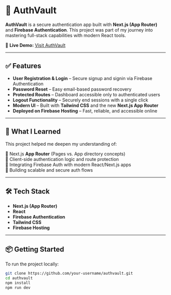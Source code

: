 # 🔐 AuthVault

**AuthVault** is a secure authentication app built with **Next.js (App Router)** and **Firebase Authentication**. This project was part of my journey into mastering full-stack capabilities with modern React tools.

🔗 **Live Demo:** [Visit AuthVault](https://authvault-1.web.app/)

---

## ✅ Features

- **User Registration & Login** – Secure signup and signin via Firebase Authentication  
- **Password Reset** – Easy email-based password recovery  
- **Protected Routes** – Dashboard accessible only to authenticated users  
- **Logout Functionality** – Securely end sessions with a single click  
- **Modern UI** – Built with **Tailwind CSS** and the new **Next.js App Router**  
- **Deployed on Firebase Hosting** – Fast, reliable, and accessible online  

---

## 🧠 What I Learned

This project helped me deepen my understanding of:

🔹 Next.js **App Router** (Pages vs. App directory concepts)  
🔹 Client-side authentication logic and route protection  
🔹 Integrating Firebase Auth with modern React/Next.js apps  
🔹 Building scalable and secure auth flows  

---

## 🛠️ Tech Stack

- **Next.js (App Router)**
- **React**
- **Firebase Authentication**
- **Tailwind CSS**
- **Firebase Hosting**

---

## 📦 Getting Started

To run the project locally:

```bash
git clone https://github.com/your-username/authvault.git
cd authvault
npm install
npm run dev
